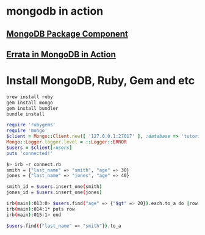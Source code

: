 # mongodb in action
## [MongoDB Package Component](https://docs.mongodb.com/manual/reference/program)
## [Errata in MongoDB in Action](https://forums.manning.com/forums/mongodb-in-action-second-edition;jsessionid=0C08A9920459E550AAE736045DE33976)

# Install MongoDB, Ruby, Gem and etc
```bash
brew install ruby
gem install mongo
gem install bundler
bundle install
```
```ruby - connect.rb
require 'rubygems'
require 'mongo'
$client = Mongo::Client.new([ '127.0.0.1:27017' ], :database => 'tutorial')
Mongo::Logger.logger.level = ::Logger::ERROR
$users = $client[:users]
puts 'connected!'
```
```bash
$> irb -r connect.rb
smith = {"last_name" => "smith", "age" => 30}
jones = {"last_name" => "jones", "age" => 40}

smith_id = $users.insert_one(smith)
jones_id = $users.insert_one(jones)

irb(main):013:0> $users.find("age" => {"$gt" => 20}).each.to_a do |row|
irb(main):014:1* puts row
irb(main):015:1> end

$users.find({"last_name" => "smith"}).to_a
```

